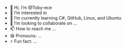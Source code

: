- 👋 Hi, I’m @Toby-ece
- 👀 I’m interested in 
- 🌱 I’m currently learning C#, GitHub, Linux, and Ubuntu
- 💞️ I’m looking to collaborate on ...
- 📫 How to reach me ...
- 😄 Pronouns: ...
- ⚡ Fun fact: ...


<!---
Toby-ece/Toby-ece is a ✨ special ✨ repository because its `README.md` (this file) appears on your GitHub profile.
You can click the Preview link to take a look at your changes.
--->
